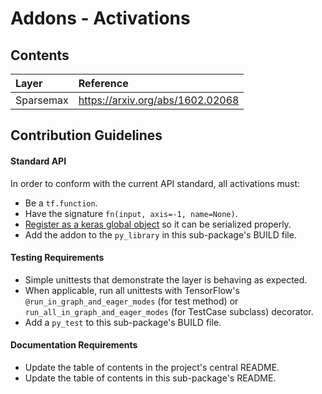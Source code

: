 # Addons - Activations

## Contents
| Layer  | Reference                                     |
|:----------------------- |:-----------------------------|
| Sparsemax | https://arxiv.org/abs/1602.02068           |


## Contribution Guidelines
#### Standard API
In order to conform with the current API standard, all activations
must:
 * Be a `tf.function`.
 * Have the signature `fn(input, axis=-1, name=None)`.
 * [Register as a keras global object](https://github.com/tensorflow/addons/blob/master/tensorflow_addons/utils/python/keras_utils.py)
  so it can be serialized properly.
 * Add the addon to the `py_library` in this sub-package's BUILD file.

#### Testing Requirements
 * Simple unittests that demonstrate the layer is behaving as expected.
 * When applicable, run all unittests with TensorFlow's
   `@run_in_graph_and_eager_modes` (for test method)
   or `run_all_in_graph_and_eager_modes` (for TestCase subclass)
   decorator.
 * Add a `py_test` to this sub-package's BUILD file.

#### Documentation Requirements
 * Update the table of contents in the project's central README.
 * Update the table of contents in this sub-package's README.
